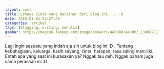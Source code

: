 ```yaml
---
layout: post
title: Cahaya Cinta yang Bersinar dari Blog Ini.... :D
date: 2018-01-21 23:27:49
categories: artikel
tags: [blogging, writing, menulis]
gambar: http://images6.fanpop.com/image/answers/440000/440003_1349871171832_480_270.jpg
---
```


Lagi ingin sesuatu yang indah aja sih untuk blog ini :D . Tentang kebahagiaan, keluarga, kasih sayang, cinta, harapan, rasa saling memiliki. Entah apa yang saat ini kurasakan ya? Nggak tau deh. Nggak paham juga sama perasaan ini :D

